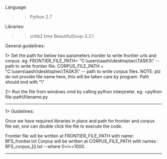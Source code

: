Language:
>> Python 2.7

Libraries:
>> urllib2
>> time
>> BeautifulSoup-3.2.1

General guidelines:

1> Set the path for below two parameters inorder to write frontier urls and corpus.
	eg.
	FRONTIER_FILE_PATH= "C:\\users\\aashi\\desktop\\wc\\TASK3\\"   -- path to write frontier file.
	CORPUS_FILE_PATH  = "C:\\users\\aashi\\desktop\\wc\\TASK3\\"   -- path to write corpus files. 
	NOTE: plz do not provide file name here, this will be taken care by program. Path should end with "\\"
	
2> Run the file from windows cmd by calling python interpreter. 
	eg.
	>python file-path\filename.py 
	
	

----------------------------------------------------------------------------------------------------------------
1> Guidelines:

 
 Once we have required libraries in place and path for frontier and corpus file set, one can double click the file to execute the code.

 Frontier file will be written at FRONTIER_FILE_PATH with name: BFS_frontier.txt
 Corpus will be written at CORPUS_FILE_PATH with names	      : BFS_corpus_[i].txt 		--where 0<i<=1000.

----------------------------------------------------------------------------------------------------------------
